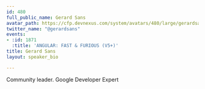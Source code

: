 ```yaml
---
id: 480
full_public_name: Gerard Sans
avatar_path: https://cfp.devnexus.com/system/avatars/480/large/gerardsans.jpg?1510698190
twitter_name: "@gerardsans"
events:
- :id: 1871
  :title: 'ANGULAR: FAST & FURIOUS (V5+)'
title: Gerard Sans
layout: speaker_bio

---
```

Community leader. Google Developer Expert
